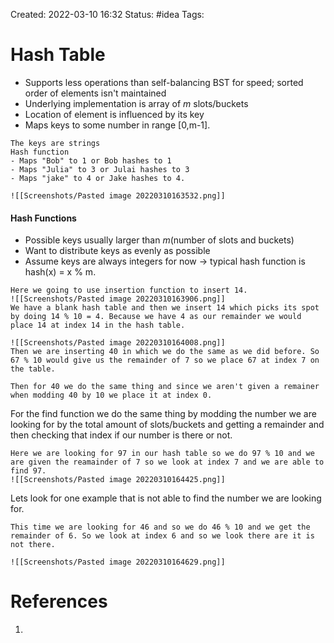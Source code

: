 Created: 2022-03-10 16:32
Status: #idea
Tags:
# Hash Table
- Supports less operations than self-balancing BST for speed; sorted order of elements isn't maintained
- Underlying implementation is array of $m$ slots/buckets
- Location of element is influenced by its key
- Maps keys to some number in range [0,m-1].

```ad-example
The keys are strings
Hash function 
- Maps "Bob" to 1 or Bob hashes to 1
- Maps "Julia" to 3 or Julai hashes to 3
- Maps "jake" to 4 or Jake hashes to 4.

![[Screenshots/Pasted image 20220310163532.png]]
```

#### Hash Functions
- Possible keys usually larger than $m$(number of slots and buckets)
- Want to distribute keys as evenly as possible
- Assume keys are always integers for now -> typical hash function is hash(x) = x % m. 

```ad-example
Here we going to use insertion function to insert 14.
![[Screenshots/Pasted image 20220310163906.png]]
We have a blank hash table and then we insert 14 which picks its spot by doing 14 % 10 = 4. Because we have 4 as our remainder we would place 14 at index 14 in the hash table. 

![[Screenshots/Pasted image 20220310164008.png]]
Then we are inserting 40 in which we do the same as we did before. So 67 % 10 would give us the remainder of 7 so we place 67 at index 7 on the table. 

Then for 40 we do the same thing and since we aren't given a remainer when modding 40 by 10 we place it at index 0.
```
For the find function we do the same thing by modding the number we are looking for by the total amount of slots/buckets and getting a remainder and then checking that index if our number is there or not.
```ad-example
Here we are looking for 97 in our hash table so we do 97 % 10 and we are given the reamainder of 7 so we look at index 7 and we are able to find 97.
![[Screenshots/Pasted image 20220310164425.png]]
```

Lets look for one example that is not able to find the number we are looking for. 
```ad-example
This time we are looking for 46 and so we do 46 % 10 and we get the remainder of 6. So we look at index 6 and so we look there are it is not there.

![[Screenshots/Pasted image 20220310164629.png]]

```



# References
1.
